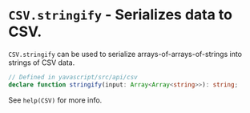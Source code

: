 # `CSV.stringify` - Serializes data to CSV.

`CSV.stringify` can be used to serialize arrays-of-arrays-of-strings into strings of CSV data.

```ts
// Defined in yavascript/src/api/csv
declare function stringify(input: Array<Array<string>>): string;
```

See `help(CSV)` for more info.
